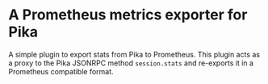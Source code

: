 # A Prometheus metrics exporter for Pika

A simple plugin to export stats from Pika to Prometheus. This plugin acts as a
proxy to the Pika JSONRPC method `session.stats` and re-exports it in a Prometheus
compatible format.
